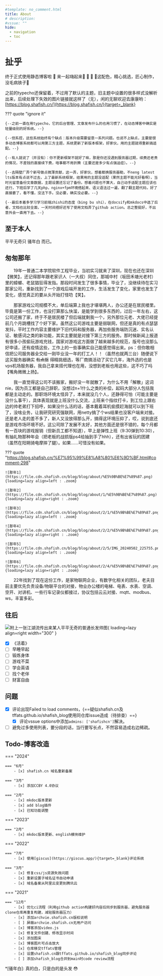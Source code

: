 ```yaml
---
#template: no_comment.html
title: About
# description: 
#vssue: ""
hide:
  - navigation
  - toc
---
```


# 扯乎

终于正式使用静态博客啦 :sparkler:  来一起嗨起来:tada: :tada: :tada:  :bell:这配色，精心挑选，匠心制作，没毛病铁子:bell:

之前的typecho还保留着，不过用了默认的主题，旧主题中设置的很多样式没解析出来，后续处理下失效的图片链接就这样了（无），闲的无聊欢迎去康康哟：[https://blog.shafish.cn/](https://blog.shafish.cn/){target=_blank}

??? quote "ignore it"

    {--之前一直在用typecho，它的后台管理、文章发布什么的也用习惯了，在动态博客中确实是轻量级别的好系统。--}

    {--但系捏，这些系统始终有个缺点：版本升级需要留意一系列问题。也说不上缺点，主要是很多动态博客系统都可以用第三方主题，系统更新了新版本框架，好家伙，用的主题就得重新搞适配。--}

    {--有人就说了（并没有）：你不更新框架不就好了嘛，那是你还没遇到服务器过期，续费还老贵的情况，不差钱的直接续下费，啥事都不用折腾（主要还是多少有点强迫症）。--}

    {--去隔壁厂弄个新号做点微薄贡献，这一弄，好家伙，想着都换服务器勒，不neng latest lts版本有点说不过去，上了最新系统框架，结果用的主题没适配（果然主题不能光好看啊），当时光留意备份文章数据，主题设置还忘记了备份。想着问题也不算大，自己动手适配主题应该也还行，下班后学了几天php，nginx+fpm环境搭起来、语义语法过一遍，翻了翻主题代码，好了直接萎了，看不懂，没法下手。没必要，确实没必要。--}

    {--最后本着多学习学习前端zhishi的态度（bing bu shi），在docsify和mkdocs中选了后者，文档也比较全面，一天时间搭好还写了使用文档弄了github action。总之整挺好，不出意外会一直用下去。--}

## 至于本人

平平无奇只 骚年白 而已。

## 匆匆那年

&emsp;&emsp;19年一普通二本学院软件工程毕业，当初实习就来了深圳，现在也还在深圳【微笑】，还记得那年跟老家识人（一大叔）同住，那城中村（坂田禾塘光老村）里的蟑螂、老鼠猖狂得发指。那段时间发生了很多事情，毕业了，没继续待在实习那家公司，重新找到了一个游戏后端开发的工作，生活发生了变化，家里也发生了变化，感觉真正的要从头开始打怪叻【笑】。

&emsp;&emsp;那家游戏公司规模不大，单后端算上我也才堪堪两人，办公还是在居民楼里。毕竟是第一份工作，也没打算那么快溜，是能学到很多东西的，过后一年左右，这公司还搬了家，终于不是居民楼了但后端就剩我一个，另外那位元老、大佬已经提前几个月跳槽找了个好下家。虽然这公司游戏主要是弱联网，但还是真的有点瑟瑟发抖，平时工作内容主要维护下旧代码和服务器，再加些服务端防沉迷、实名认证、敏感词之类的新功能，其实主要就是对接下第三方的服务。那时候新闻上报道有很多小孩偷玩游戏充钱，国家对游戏这方面做了越来越多的规范，版号也没那么好申请，还有疫情这些，工作上的一些事确实自己能感觉得出来。ps：但你敢相信把公司服务器全交给一刚毕业没一年的打工人！！（虽然也就两三台）随便说下这买服务器确实 ~~有点抠~~ 得精挑细选，等厂商搞活动了买它几年，海外选的也是vps机场服务器，我自己拿来搭代理也在用，没想到老板也用这些，这不巧了吗【嘴角微微上扬】。

&emsp;&emsp;我一直觉得这公司不该搬家，搬好没一年就散了，为什么不用「解散」这词nie，因为员工都是自己辞职，没想过n+1什么之类的补偿，起码大部分人包括我都是主动走的。那职场环境太怪异了，本来就没几个人，还静得可怕（可能主要是没什么事干），具体表现就是上班没什么交流，上班来个指纹打卡，到工位上跟右边的帅老弟打下招呼，如果没什么活的话，基本戴着耳机偷摸赶海就可以到下班了，没啥业务，让我研究研究强联网，用netty搞了个ws结果也没客户端来对接。还是老人走的差不多了，新人又没放得那么开，搞得这环境压抑了，哎，说到底还是游戏市场环境不好。这公司除了发展不太好，其他方面还是很不错的，每个月都有一百块的游戏报销（但新员工都不知道），早上是弹性上班（9:30弹到10:30），有抽礼物那种年会（把老板的战损版ps4给抽到手了hhh），还有出省玩的团建（虽然在阳朔骑电摩摔了腿）。如果......可惜没有如果。

??? quote "https://blog.shafish.cn/%E7%95%99%E8%A8%80%E6%9D%BF.html#comment-298"

    ![那年1](https://file.cdn.shafish.cn/blog/blog/about/%E5%9B%BE%E7%89%87.png){loading=lazy align=left : .zoom}

    ![那年2](https://file.cdn.shafish.cn/blog/blog/about/1/%E5%9B%BE%E7%89%87.png){loading=lazy align=right : .zoom}

    ![那年3](https://file.cdn.shafish.cn/blog/blog/about/2/1/%E5%9B%BE%E7%89%87.png){loading=lazy align=left : .zoom}

    ![那年4](https://file.cdn.shafish.cn/blog/blog/about/2/2/%E5%9B%BE%E7%89%87.png){loading=lazy align=right : .zoom}

    ![那年5](https://file.cdn.shafish.cn/blog/blog/about/2/5/IMG_20240502_225755.png){loading=lazy align=left : .zoom}

    ![那年6](https://file.cdn.shafish.cn/blog/blog/about/2/4/%E5%9B%BE%E7%89%87.png){loading=lazy align=right : .zoom}

&emsp;&emsp;22年找到了现在这份工作，是家物联网企业，有数字化相关的团队，老夫目前主要优先负责设备/物联平台的对接，物业办公楼的电梯、电表、水表、空调、空开、对讲机、一些行车记录仪都接过，协议包括云云对接、mqtt、modbus、ws，丰富多彩。

<!-- <figure markdown>
  ![WeChat_Official_Account](https://picture.cdn.shafish.cn/blog/wechat/Official_Account3.png "now啥内容也没有"){ loading=lazy }
  <figcaption>WeChat_Official_Account</figcaption>
</figure> -->

## 往后

![附上一张江湖流传出来某人平平无奇的普通长发帅图](https://picture.cdn.shafish.cn/blog/about/head.png "精神小伙"){ loading=lazy align=right width="300" }

- [x] 《活着》
- [ ] 早睡早起
- [ ] 锻炼身体
- [ ] 游戏不菜
- [ ] 学会英语
- [ ] 找个老伴
- [ ] 财富自由

## 问题

- [x] 评论出现Failed to load comments，{==疑似shafish.cn及tffats.github.io/shafish_blog使用同仓库issue造成（待排查）==}
    - [x] 评论vssue options中添加`admins: ['shafishcn']`解决。
- [ ] 避免过多使用列表，要分段的话，当行要写长点，不然容易造成右边稀疏。

## Todo-博客改造

=== "2024"

    === "6月"
        - [x] shafish.cn 域名重新备案

    === "3月"
        - [x] 添加CCBY 4.0协议

    === "2月"
        - [x] mkdoc版本更新
        - [x] add blog插件
        - [x] 已知功能调整

=== "2023"

    === "2月"
        - [x] mkdoc版本更新、english模块维护

=== "2022"

    === "7月"
        - [x] 使用[giscus](https://giscus.app/){target=_blank}评论系统
        
    === "3月"
        - [x] 修复css/js资源失效问题
        - [x] 重新设置子域名证书自动申请
        - [x] 域名备案从阿里云变更到腾讯云

=== "2021"

    === "12月"
        - [x] 优化ci流程（利用github action构建好内容后同步到服务器，避免服务器clone仓库再重复构建，减轻服务器压力）
        - [x] 添加archvie.shafish.cn版权说明
        - [ ] 屏蔽archvie.shafish.cn无用户访问
        - [x] 博客添加video.js
        - [x] 修复文件创建、修改显示时间
        - [x] 添加图床
        - [x] 博客图片可点击放大
        - [x] 仓库移交tffats管理
        - [x] 设置shafish.cn跟tffats.github.io/shafish_blog同步评论
        - [ ] 添加shafish_blog合并到main时code review流程

*[骚年白]: 真的白，只是白的是头发 :flushed: